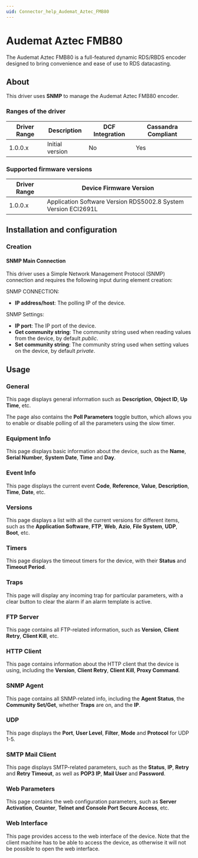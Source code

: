 ```yaml
---
uid: Connector_help_Audemat_Aztec_FMB80
---
```


# Audemat Aztec FMB80

The Audemat Aztec FMB80 is a full-featured dynamic RDS/RBDS encoder designed to bring convenience and ease of use to RDS datacasting.

## About

This driver uses **SNMP** to manage the Audemat Aztec FMB80 encoder.

### Ranges of the driver

| **Driver Range** | **Description** | **DCF Integration** | **Cassandra Compliant** |
|------------------|-----------------|---------------------|-------------------------|
| 1.0.0.x          | Initial version | No                  | Yes                     |

### Supported firmware versions

| **Driver Range** | **Device Firmware Version**                                    |
|------------------|----------------------------------------------------------------|
| 1.0.0.x          | Application Software Version RDS5002.8 System Version ECI2691L |

## Installation and configuration

### Creation

#### SNMP Main Connection

This driver uses a Simple Network Management Protocol (SNMP) connection and requires the following input during element creation:

SNMP CONNECTION:

- **IP address/host**: The polling IP of the device.

SNMP Settings:

- **IP port**: The IP port of the device.
- **Get community string**: The community string used when reading values from the device, by default *public*.
- **Set community string**: The community string used when setting values on the device, by default *private*.

## Usage

### General

This page displays general information such as **Description**, **Object ID**, **Up Time**, etc.

The page also contains the **Poll Parameters** toggle button, which allows you to enable or disable polling of all the parameters using the slow timer.

### Equipment Info

This page displays basic information about the device, such as the **Name**, **Serial Number**, **System Date**, **Time** and **Day**.

### Event Info

This page displays the current event **Code**, **Reference**, **Value**, **Description**, **Time**, **Date**, etc.

### Versions

This page displays a list with all the current versions for different items, such as the **Application Software**, **FTP**, **Web**, **Azio**, **File System**, **UDP**, **Boot**, etc.

### Timers

This page displays the timeout timers for the device, with their **Status** and **Timeout Period**.

### Traps

This page will display any incoming trap for particular parameters, with a clear button to clear the alarm if an alarm template is active.

### FTP Server

This page contains all FTP-related information, such as **Version**, **Client Retry**, **Client Kill**, etc.

### HTTP Client

This page contains information about the HTTP client that the device is using, including the **Version**, **Client Retry**, **Client Kill**, **Proxy Command**.

### SNMP Agent

This page contains all SNMP-related info, including the **Agent Status**, the **Community Set/Get**, whether **Traps** are on, and the **IP**.

### UDP

This page displays the **Port**, **User Level**, **Filter**, **Mode** and **Protocol** for UDP 1-5.

### SMTP Mail Client

This page displays SMTP-related parameters, such as the **Status**, **IP**, **Retry** and **Retry Timeout**, as well as **POP3 IP**, **Mail User** and **Password**.

### Web Parameters

This page contains the web configuration parameters, such as **Server Activation**, **Counter**, **Telnet and Console Port Secure Access**, etc.

### Web Interface

This page provides access to the web interface of the device. Note that the client machine has to be able to access the device, as otherwise it will not be possible to open the web interface.
